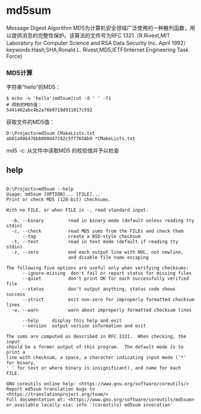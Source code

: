 # md5sum



Message Digest Algorithm MD5为计算机安全领域广泛使用的一种散列函数，用以提供消息的完整性保护。该算法的文件号为RFC 1321（R.Rivest,MIT Laboratory for Computer Science and RSA Data Security Inc. April 1992）
keywords:Hash,SHA,Ronald L. Rivest,MD5,IETF(Internet Engineering Task Force)

### MD5计算

字符串“hello”的MD5：

```
$ echo -n 'hello'|md5sum|cut -d ' ' -f1
# 得到的MD5值：
5d41402abc4b2a76b9719d911017c592
```



获取文件的MD5值：

```
D:\Projects>md5sum CMakeLists.txt
ab81a986476bb000d47292c5ff7658b9 *CMakeLists.txt
```



md5 -c: 从文件中读取MD5 的校验值并予以检查



## help

```

D:\Projects>md5sum --help
Usage: md5sum [OPTION]... [FILE]...
Print or check MD5 (128-bit) checksums.

With no FILE, or when FILE is -, read standard input.

  -b, --binary         read in binary mode (default unless reading tty stdin)
  -c, --check          read MD5 sums from the FILEs and check them
      --tag            create a BSD-style checksum
  -t, --text           read in text mode (default if reading tty stdin)
  -z, --zero           end each output line with NUL, not newline,
                       and disable file name escaping

The following five options are useful only when verifying checksums:
      --ignore-missing  don't fail or report status for missing files
      --quiet          don't print OK for each successfully verified file
      --status         don't output anything, status code shows success
      --strict         exit non-zero for improperly formatted checksum lines
  -w, --warn           warn about improperly formatted checksum lines

      --help     display this help and exit
      --version  output version information and exit

The sums are computed as described in RFC 1321.  When checking, the input
should be a former output of this program.  The default mode is to print a
line with checksum, a space, a character indicating input mode ('*' for binary,
' ' for text or where binary is insignificant), and name for each FILE.

GNU coreutils online help: <https://www.gnu.org/software/coreutils/>
Report md5sum translation bugs to <https://translationproject.org/team/>
Full documentation at: <https://www.gnu.org/software/coreutils/md5sum>
or available locally via: info '(coreutils) md5sum invocation'

```

